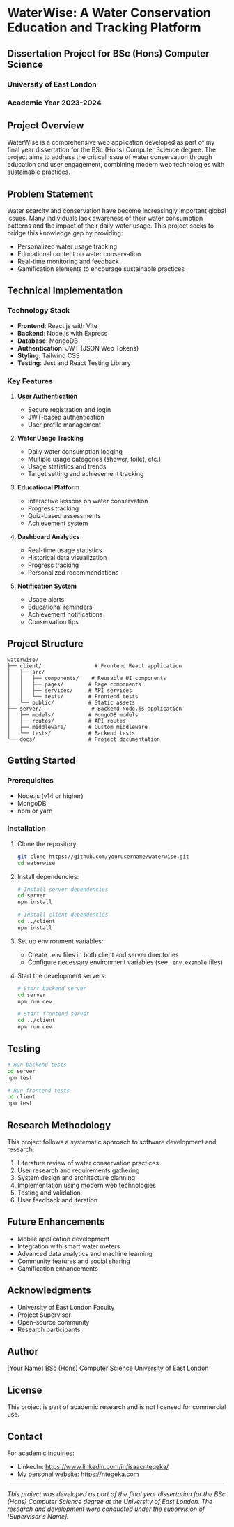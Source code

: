 # WaterWise: A Water Conservation Education and Tracking Platform

## Dissertation Project for BSc (Hons) Computer Science
### University of East London
### Academic Year 2023-2024

## Project Overview
WaterWise is a comprehensive web application developed as part of my final year dissertation for the BSc (Hons) Computer Science degree. The project aims to address the critical issue of water conservation through education and user engagement, combining modern web technologies with sustainable practices.

## Problem Statement
Water scarcity and conservation have become increasingly important global issues. Many individuals lack awareness of their water consumption patterns and the impact of their daily water usage. This project seeks to bridge this knowledge gap by providing:
- Personalized water usage tracking
- Educational content on water conservation
- Real-time monitoring and feedback
- Gamification elements to encourage sustainable practices

## Technical Implementation

### Technology Stack
- **Frontend**: React.js with Vite
- **Backend**: Node.js with Express
- **Database**: MongoDB
- **Authentication**: JWT (JSON Web Tokens)
- **Styling**: Tailwind CSS
- **Testing**: Jest and React Testing Library

### Key Features
1. **User Authentication**
   - Secure registration and login
   - JWT-based authentication
   - User profile management

2. **Water Usage Tracking**
   - Daily water consumption logging
   - Multiple usage categories (shower, toilet, etc.)
   - Usage statistics and trends
   - Target setting and achievement tracking

3. **Educational Platform**
   - Interactive lessons on water conservation
   - Progress tracking
   - Quiz-based assessments
   - Achievement system

4. **Dashboard Analytics**
   - Real-time usage statistics
   - Historical data visualization
   - Progress tracking
   - Personalized recommendations

5. **Notification System**
   - Usage alerts
   - Educational reminders
   - Achievement notifications
   - Conservation tips

## Project Structure
```
waterwise/
├── client/                 # Frontend React application
│   ├── src/
│   │   ├── components/    # Reusable UI components
│   │   ├── pages/        # Page components
│   │   ├── services/     # API services
│   │   └── tests/        # Frontend tests
│   └── public/           # Static assets
├── server/                # Backend Node.js application
│   ├── models/           # MongoDB models
│   ├── routes/           # API routes
│   ├── middleware/       # Custom middleware
│   └── tests/            # Backend tests
└── docs/                 # Project documentation
```

## Getting Started

### Prerequisites
- Node.js (v14 or higher)
- MongoDB
- npm or yarn

### Installation
1. Clone the repository:
   ```bash
   git clone https://github.com/yourusername/waterwise.git
   cd waterwise
   ```

2. Install dependencies:
   ```bash
   # Install server dependencies
   cd server
   npm install

   # Install client dependencies
   cd ../client
   npm install
   ```

3. Set up environment variables:
   - Create `.env` files in both client and server directories
   - Configure necessary environment variables (see `.env.example` files)

4. Start the development servers:
   ```bash
   # Start backend server
   cd server
   npm run dev

   # Start frontend server
   cd ../client
   npm run dev
   ```

## Testing
```bash
# Run backend tests
cd server
npm test

# Run frontend tests
cd client
npm test
```

## Research Methodology
This project follows a systematic approach to software development and research:
1. Literature review of water conservation practices
2. User research and requirements gathering
3. System design and architecture planning
4. Implementation using modern web technologies
5. Testing and validation
6. User feedback and iteration

## Future Enhancements
- Mobile application development
- Integration with smart water meters
- Advanced data analytics and machine learning
- Community features and social sharing
- Gamification enhancements

## Acknowledgments
- University of East London Faculty
- Project Supervisor
- Open-source community
- Research participants

## Author
[Your Name]
BSc (Hons) Computer Science
University of East London

## License
This project is part of academic research and is not licensed for commercial use.

## Contact
For academic inquiries:
- LinkedIn: https://www.linkedin.com/in/isaacntegeka/
- My personal website: https://ntegeka.com

---

*This project was developed as part of the final year dissertation for the BSc (Hons) Computer Science degree at the University of East London. The research and development were conducted under the supervision of [Supervisor's Name].* 